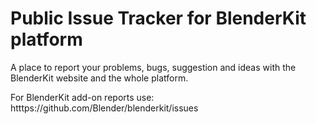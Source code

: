 # Public Issue Tracker for BlenderKit platform

A place to report your problems, bugs, suggestion and ideas with the BlenderKit website and the whole platform.

For BlenderKit add-on reports use: htttps://github.com/Blender/blenderkit/issues

